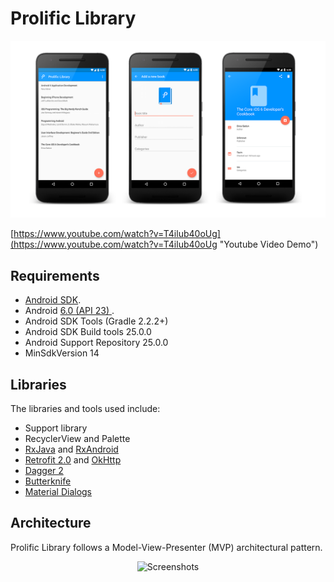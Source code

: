 # Prolific Library

<p align="center">
    <img src="assets/github-banner.png" alt="Screenshots"/>
</p>

[https://www.youtube.com/watch?v=T4ilub40oUg](https://www.youtube.com/watch?v=T4ilub40oUg "Youtube Video Demo")
## Requirements

- [Android SDK](http://developer.android.com/sdk/index.html).
- Android [6.0 (API 23) ](http://developer.android.com/tools/revisions/platforms.html#6.0).
- Android SDK Tools (Gradle 2.2.2+)
- Android SDK Build tools 25.0.0
- Android Support Repository 25.0.0
- MinSdkVersion 14



## Libraries

The libraries and tools used include:

- Support library
- RecyclerView and Palette
- [RxJava](https://github.com/ReactiveX/RxJava) and [RxAndroid](https://github.com/ReactiveX/RxAndroid) 
- [Retrofit 2.0](http://square.github.io/retrofit/) and [OkHttp](https://github.com/square/okhttp)
- [Dagger 2](http://google.github.io/dagger/)
- [Butterknife](https://github.com/JakeWharton/butterknife)
- [Material Dialogs](https://github.com/afollestad/material-dialogs)

## Architecture 

Prolific Library follows a Model-View-Presenter (MVP) architectural pattern. 

<p align="center">
    <img src="assets/architecture.png" alt="Screenshots"/>
</p>
